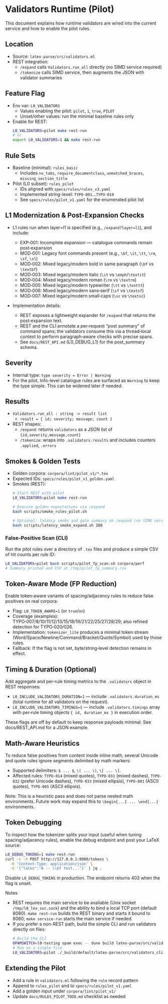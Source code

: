 # Validators Runtime (Pilot)

This document explains how runtime validators are wired into the current service and how to enable the pilot rules.

## Location
- Source: `latex-parse/src/validators.ml`
- REST integration:
  - `/expand` calls `Validators.run_all` directly (no SIMD service required)
  - `/tokenize` calls SIMD service, then augments the JSON with validator summaries

## Feature Flag
- Env var: `L0_VALIDATORS`
  - Values enabling the pilot: `pilot`, `1`, `true`, `PILOT`
  - Unset/other values: run the minimal baseline rules only
- Enable for REST:
  ```bash
  L0_VALIDATORS=pilot make rest-run
  # or
  export L0_VALIDATORS=1 && make rest-run
  ```

## Rule Sets
- Baseline (minimal): `rules_basic`
  - Includes `no_tabs`, `require_documentclass`, `unmatched_braces`, `missing_section_title`
- Pilot (L0 subset): `rules_pilot`
  - IDs aligned with `specs/rules/rules_v3.yaml`
  - Implemented string-level: `TYPO-001`…`TYPO-010`
  - See `specs/rules/pilot_v1.yaml` for the enumerated pilot list

## L1 Modernization & Post‑Expansion Checks

- L1 rules run when layer=l1 is specified (e.g., `/expand?layer=l1`), and include:
  - EXP‑001: Incomplete expansion — catalogue commands remain post‑expansion
  - MOD‑001: Legacy font commands present (e.g., `\bf`, `\it`, `\tt`, `\rm`, `\sf`, `\sl`)
  - MOD‑002: Mixed legacy/modern bold in same paragraph (`\bf` vs `\textbf`)
  - MOD‑003: Mixed legacy/modern italic (`\it` vs `\emph`/`\textit`)
  - MOD‑004: Mixed legacy/modern roman (`\rm` vs `\textrm`)
  - MOD‑005: Mixed legacy/modern typewriter (`\tt` vs `\texttt`)
  - MOD‑006: Mixed legacy/modern sans‑serif (`\sf` vs `\textsf`)
  - MOD‑007: Mixed legacy/modern small‑caps (`\sc` vs `\textsc`)

- Implementation details:
  - REST exposes a lightweight expander for `/expand` that returns the post‑expansion text.
  - REST and the CLI annotate a per‑request “post summary” of command spans; the validators consume this via a thread‑local context to perform paragraph‑aware checks with precise spans.
  - See `docs/REST_API.md` (L0_DEBUG_L1) for the post_summary schema.

## Severity
- Internal type: `type severity = Error | Warning`
- For the pilot, Info-level catalogue rules are surfaced as `Warning` to keep the type simple. This can be widened later if needed.

## Results
- `Validators.run_all : string -> result list`
  - `result = { id; severity; message; count }`
- REST shapes:
  - `/expand`: returns `validators` as a JSON list of `{id,severity,message,count}`
  - `/tokenize`: wraps into `.validators.results` and includes counters `.applied`, `.errors`

## Smokes & Golden Tests
- Golden corpora: `corpora/lint/pilot_v1/*.tex`
- Expected IDs: `specs/rules/pilot_v1_golden.yaml`
- Smokes (REST):
  ```bash
  # Start REST with pilot
  L0_VALIDATORS=pilot make rest-run

  # Execute golden expectations via /expand
  bash scripts/smoke_rules_pilot.sh

  # Optional: latency smoke and gate summary on /expand (no SIMD service)
  bash scripts/latency_smoke_expand.sh 200
  ```

### False‑Positive Scan (CLI)

Run the pilot rules over a directory of `.tex` files and produce a simple CSV of hit counts per rule ID:

```bash
L0_VALIDATORS=pilot bash scripts/pilot_fp_scan.sh corpora/perf
# Summary printed and CSV at /tmp/pilot_fp_summary.csv
```

## Token‑Aware Mode (FP Reduction)

Enable token‑aware variants of spacing/adjacency rules to reduce false positives on real corpora:

- Flag: `L0_TOKEN_AWARE=1` (or `true`/`on`)
- Coverage (examples): TYPO‑007/8/10/11/12/13/15/18/19/21/22/25/27/28/29; also refined detection for TYPO‑020/026.
- Implementation: `tokenizer_lite` produces a minimal token stream (Word/Space/Newline/Command/Bracket/Quote/Symbol) used by those rules.
- Fallback: If the flag is not set, byte/string‑level detection remains in effect.

## Timing & Duration (Optional)

Add aggregate and per‑rule timing metrics to the `.validators` object in REST responses:

- `L0_INCLUDE_VALIDATORS_DURATION=1` — include `.validators.duration_ms` (total runtime for all validators on the request).
- `L0_INCLUDE_VALIDATORS_TIMINGS=1` — include `.validators.timings` array with per‑rule timing objects `{ id, duration_ms }` in execution order.

These flags are off by default to keep response payloads minimal. See docs/REST_API.md for a JSON example.

## Math‑Aware Heuristics

To reduce false positives from content inside inline math, several Unicode and quote rules ignore segments delimited by math markers:

- Supported delimiters: `$ ... $`, `\( ... \)`, `\[ ... \]`.
- Affected rules: `TYPO-014` (mixed quotes), `TYPO-031` (mixed dashes), `TYPO-032` (prefer Unicode dashes), `TYPO-033` (mixed ellipsis), `TYPO-001` (ASCII quotes), `TYPO-005` (ASCII ellipsis).

Note: This is a heuristic pass and does not parse nested math environments. Future work may expand this to `\begin{...} ... \end{...}` environments.

## Token Debugging

To inspect how the tokenizer splits your input (useful when tuning spacing/adjacency rules), enable the debug endpoint and post your LaTeX source:

```bash
L0_DEBUG_TOKENS=1 make rest-run
curl -s -X POST http://127.0.0.1:8080/tokens \
  -H 'Content-Type: application/json' \
  -d '{"latex":"A -- \\bf test..."}' | jq .
```

Disable `L0_DEBUG_TOKENS` in production. The endpoint returns 403 when the flag is unset.

Notes
- REST requires the main service to be available (Unix socket `/tmp/l0_lex_svc.sock`) and the ability to bind a local TCP port (default 8080). `make rest-run` builds the REST binary and starts it bound to 8080; `make service-run` starts the main service if needed.
- If you prefer a non-REST path, build the simple CLI and run validators directly on files:
  ```bash
  # Build the CLI
  OPAMSWITCH=l0-testing opam exec -- dune build latex-parse/src/validators_cli.exe
  # Run on a single file
  L0_VALIDATORS=pilot ./_build/default/latex-parse/src/validators_cli.exe corpora/lint/pilot_v1/TYPO-001_quotes.tex
  ```

## Extending the Pilot
- Add a rule in `validators.ml` following the `rule` record pattern
- Append to `rules_pilot` and to `specs/rules/pilot_v1.yaml`
- Add a golden input under `corpora/lint/pilot_v1/`
- Update `docs/RULES_PILOT_TODO.md` checklist as needed
